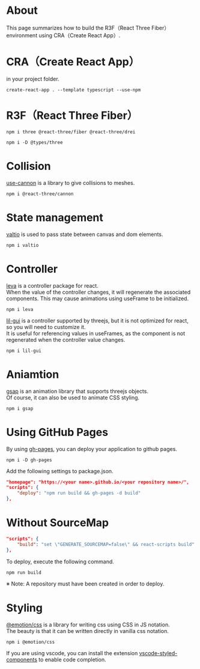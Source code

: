 # About
This page summarizes how to build the R3F（React Three Fiber） environment using CRA（Create React App）.

# CRA（Create React App）
in your project folder.
```
create-react-app . --template typescript --use-npm
```

# R3F（React Three Fiber）
```
npm i three @react-three/fiber @react-three/drei
```
```
npm i -D @types/three
```

# Collision
[use-cannon](https://github.com/pmndrs/use-cannon) is a library to give collisions to meshes.
```
npm i @react-three/cannon
```

# State management
[valtio](https://github.com/pmndrs/valtio) is used to pass state between canvas and dom elements.
```
npm i valtio
```

# Controller
[leva](https://github.com/pmndrs/leva) is a controller package for react.<br>
When the value of the controller changes, it will regenerate the associated components. This may cause animations using useFrame to be initialized.
```
npm i leva
```

[lil-gui](https://lil-gui.georgealways.com/) is a controller supported by threejs, but it is not optimized for react, so you will need to customize it.<br>
It is useful for referencing values in useFrames, as the component is not regenerated when the controller value changes.
```
npm i lil-gui
```

# Aniamtion
[gsap](https://greensock.com/) is an animation library that supports threejs objects.<br>
Of course, it can also be used to animate CSS styling.
```
npm i gsap
```

# Using GitHub Pages
By using [gh-pages](https://github.com/tschaub/gh-pages), you can deploy your application to github pages.
```
npm i -D gh-pages
```

Add the following settings to package.json.
```.json:package.json
"homepage": "https://<your name>.github.io/<your repository name>/",
"scripts": {
	"deploy": "npm run build && gh-pages -d build"
},
```

# Without SourceMap
```.json:package.json
"scripts": {
	"build": "set \"GENERATE_SOURCEMAP=false\" && react-scripts build"
},
```

To deploy, execute the following command.
```
npm run build
```
※ Note: A repository must have been created in order to deploy.

# Styling
[@emotion/css](https://emotion.sh/docs/introduction) is a library for writing css using CSS in JS notation.<br>
The beauty is that it can be written directly in vanilla css notation.
```
npm i @emotion/css
```

If you are using vscode, you can install the extension [vscode-styled-components](https://marketplace.visualstudio.com/items?itemName=styled-components.vscode-styled-components) to enable code completion.
